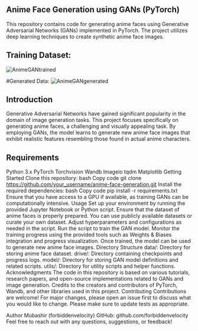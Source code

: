 ## Anime Face Generation using GANs (PyTorch)
This repository contains code for generating anime faces using Generative Adversarial Networks (GANs) implemented in PyTorch. The project utilizes deep learning techniques to create synthetic anime face images.

## Training Dataset: 
![AnimeGANtrained](https://github.com/forbiddenvelocity/Anime-face-GAN/assets/116059615/28875946-51a2-45b7-b7a5-2446d92f6896)

#Generated Data: 
![AnimeGANgenerated](https://github.com/forbiddenvelocity/Anime-face-GAN/assets/116059615/db7949a2-d928-46b2-8bb9-d28275ebd5df)

## Introduction
Generative Adversarial Networks have gained significant popularity in the domain of image generation tasks. This project focuses specifically on generating anime faces, a challenging and visually appealing task. By employing GANs, the model learns to generate new anime face images that exhibit realistic features resembling those found in actual anime characters.

## Requirements
Python 3.x
PyTorch
Torchvision
Wandb
Imageio
tqdm
Matplotlib
Getting Started
Clone this repository:
bash
Copy code
git clone https://github.com/your_username/anime-face-generation.git
Install the required dependencies:
bash
Copy code
pip install -r requirements.txt
Ensure that you have access to a GPU if available, as training GANs can be computationally intensive.
Usage
Set up your environment by running the provided Jupyter Notebook or Python script.
Ensure that the dataset of anime faces is properly prepared. You can use publicly available datasets or curate your own dataset.
Adjust hyperparameters and configurations as needed in the script.
Run the script to train the GAN model.
Monitor the training progress using the provided tools such as Weights & Biases integration and progress visualization.
Once trained, the model can be used to generate new anime face images.
Directory Structure
data/: Directory for storing anime face dataset.
drive/: Directory containing checkpoints and progress logs.
model/: Directory for storing GAN model definitions and related scripts.
utils/: Directory for utility scripts and helper functions.
Acknowledgments
The code in this repository is based on various tutorials, research papers, and open-source implementations related to GANs and image generation.
Credits to the creators and contributors of PyTorch, Wandb, and other libraries used in this project.
Contributing
Contributions are welcome! For major changes, please open an issue first to discuss what you would like to change. Please make sure to update tests as appropriate.

Author
Mubashir (forbiddenvelocity)
GitHub: github.com/forbiddenvelocity
Feel free to reach out with any questions, suggestions, or feedback!
